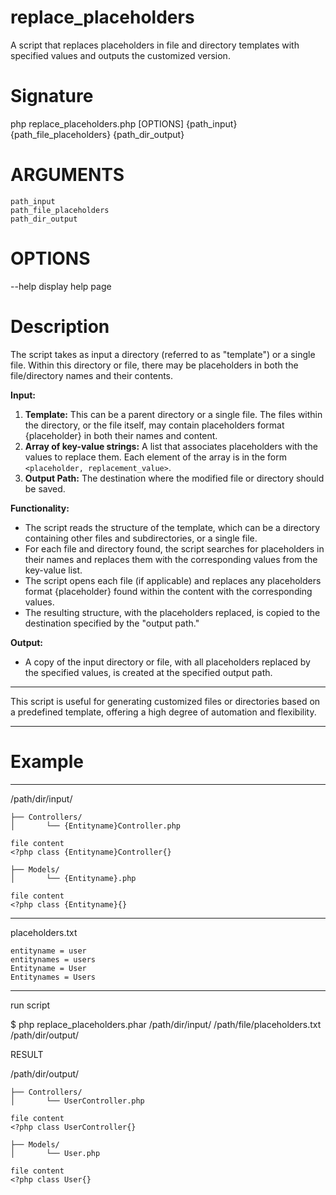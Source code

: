 # replace_placeholders

A script that replaces placeholders in file and directory templates with specified values and outputs the customized version.

# Signature
php replace_placeholders.php [OPTIONS] {path_input} {path_file_placeholders} {path_dir_output}

# ARGUMENTS
	path_input
	path_file_placeholders
	path_dir_output

# OPTIONS
  --help  display help page

# Description
The script takes as input a directory (referred to as "template") or a single file. Within this directory or file, there may be placeholders in both the file/directory names and their contents.

**Input:**
1. **Template:** This can be a parent directory or a single file. The files within the directory, or the file itself, may contain placeholders format {placeholder} in both their names and content.
2. **Array of key-value strings:** A list that associates placeholders with the values to replace them. Each element of the array is in the form `<placeholder, replacement_value>`.
3. **Output Path:** The destination where the modified file or directory should be saved.

**Functionality:**
- The script reads the structure of the template, which can be a directory containing other files and subdirectories, or a single file.
- For each file and directory found, the script searches for placeholders in their names and replaces them with the corresponding values from the key-value list.
- The script opens each file (if applicable) and replaces any placeholders format {placeholder} found within the content with the corresponding values.
- The resulting structure, with the placeholders replaced, is copied to the destination specified by the "output path."

**Output:**
- A copy of the input directory or file, with all placeholders replaced by the specified values, is created at the specified output path.

---

This script is useful for generating customized files or directories based on a predefined template, offering a high degree of automation and flexibility.

---

# Example

---
/path/dir/input/
```
├── Controllers/
│       └── {Entityname}Controller.php

file content
<?php class {Entityname}Controller{}

├── Models/
│       └── {Entityname}.php

file content
<?php class {Entityname}{}
```

---

placeholders.txt

```
entityname = user
entitynames = users
Entityname = User
Entitynames = Users
```

---

run script

$ php replace_placeholders.phar /path/dir/input/ /path/file/placeholders.txt /path/dir/output/

RESULT

/path/dir/output/

```
├── Controllers/
│       └── UserController.php

file content
<?php class UserController{}

├── Models/
│       └── User.php

file content
<?php class User{}
```

